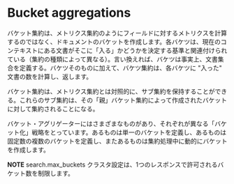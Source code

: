 # Bucket aggregations
バケット集約は、メトリクス集約のようにフィールドに対するメトリクスを計算するのではなく、ドキュメントのバケットを作成します。各バケツは、現在のコンテキストにある文書がそこに「入る」かどうかを決定する基準と関連付けられている（集約の種類によって異なる）。言い換えれば、バケツは事実上、文書集合を定義する。バケツそのものに加えて、バケツ集約は、各バケツに "入った" 文書の数を計算し、返します。

バケット集約は、メトリクス集約とは対照的に、サブ集約を保持することができる。これらのサブ集約は、その「親」バケット集約によって作成されたバケットに対して集約されることになる。

バケット・アグリゲーターにはさまざまなものがあり、それぞれが異なる「バケット化」戦略をとっています。あるものは単一のバケットを定義し、あるものは固定数の複数のバケットを定義し、またあるものは集約処理中に動的にバケットを作成します。

**NOTE**
search.max_buckets クラスタ設定は、1つのレスポンスで許可されるバケット数を制限します。

